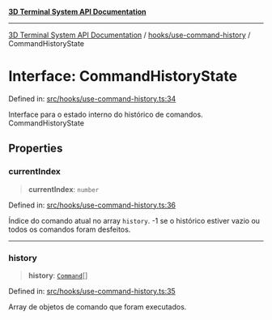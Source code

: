 [**3D Terminal System API Documentation**](../../../README.md)

***

[3D Terminal System API Documentation](../../../README.md) / [hooks/use-command-history](../README.md) / CommandHistoryState

# Interface: CommandHistoryState

Defined in: [src/hooks/use-command-history.ts:34](https://github.com/Dicommunitas/ThreeJS_Terminal_3D/blob/badc3233eff8eb21985e1864af032399a617b0af/src/hooks/use-command-history.ts#L34)

Interface para o estado interno do histórico de comandos.
 CommandHistoryState

## Properties

### currentIndex

> **currentIndex**: `number`

Defined in: [src/hooks/use-command-history.ts:36](https://github.com/Dicommunitas/ThreeJS_Terminal_3D/blob/badc3233eff8eb21985e1864af032399a617b0af/src/hooks/use-command-history.ts#L36)

Índice do comando atual no array `history`.
                                 -1 se o histórico estiver vazio ou todos os comandos foram desfeitos.

***

### history

> **history**: [`Command`](../../../lib/types/interfaces/Command.md)[]

Defined in: [src/hooks/use-command-history.ts:35](https://github.com/Dicommunitas/ThreeJS_Terminal_3D/blob/badc3233eff8eb21985e1864af032399a617b0af/src/hooks/use-command-history.ts#L35)

Array de objetos de comando que foram executados.
